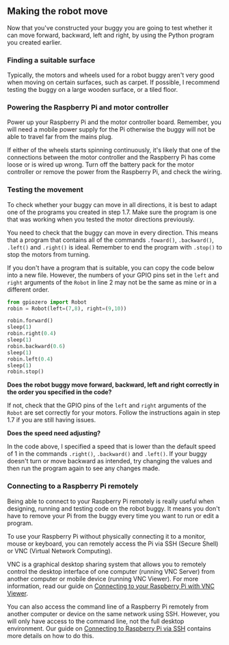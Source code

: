 [comment]: # (
Is this step open? Y/N
If so, short description of this step:
Related links:
Related files:
)

## Making the robot move

Now that you've constructed your buggy you are going to test whether it can move forward, backward, left and right, by using the Python program you created earlier.

### Finding a suitable surface

Typically, the motors and wheels used for a robot buggy aren't very good when moving on certain surfaces, such as carpet. If possible, I recommend testing the buggy on a large wooden surface, or a tiled floor.

### Powering the Raspberry Pi and motor controller

Power up your Raspberry Pi and the motor controller board. Remember, you will need a mobile power supply for the Pi otherwise the buggy will not be able to travel far from the mains plug.

If either of the wheels starts spinning continuously, it's likely that one of the connections between the motor controller and the Raspberry Pi has come loose or is wired up wrong. Turn off the battery pack for the motor controller or remove the power from the Raspberry Pi, and check the wiring.

### Testing the movement

To check whether your buggy can move in all directions, it is best to adapt one of the programs you created in step 1.7. Make sure the program is one that was working when you tested the motor directions previously.

You need to check that the buggy can move in every direction. This means that a program that contains all of the commands `.foward()`, `.backward()`, `.left()` and `.right()` is ideal. Remember to end the program with `.stop()` to stop the motors from turning.

If you don't have a program that is suitable, you can copy the code below into a new file. However, the numbers of your GPIO pins set in the `left` and `right` arguments of the `Robot` in line 2 may not be the same as mine or in a different order.

~~~ python
from gpiozero import Robot
robin = Robot(left=(7,8), right=(9,10))

robin.forward()
sleep(1)
robin.right(0.4)
sleep(1)
robin.backward(0.6)
sleep(1)
robin.left(0.4)
sleep(1)
robin.stop()
~~~

**Does the robot buggy move forward, backward, left and right correctly in the order you specified in the code?**

If not, check that the GPIO pins of the `left` and `right` arguments of the `Robot` are set correctly for your motors. Follow the instructions again in step 1.7 if you are still having issues.

**Does the speed need adjusting?**

In the code above, I specified a speed that is lower than the default speed of 1 in the commands `.right()`, `.backward()` and `.left()`. If your buggy doesn't turn or move backward as intended, try changing the values and then run the program again to see any changes made.

### Connecting to a Raspberry Pi remotely

Being able to connect to your Raspberry Pi remotely is really useful when designing, running and testing code on the robot buggy. It means you don't have to remove your Pi from the buggy every time you want to run or edit a program.

To use your Raspberry Pi without physically connecting it to a monitor, mouse or keyboard, you can remotely access the Pi via SSH (Secure Shell) or VNC (Virtual Network Computing).

VNC is a graphical desktop sharing system that allows you to remotely control the desktop interface of one computer (running VNC Server) from another computer or mobile device (running VNC Viewer). For more information, read our guide on [Connecting to your Raspberry Pi with VNC Viewer](https://www.raspberrypi.org/documentation/remote-access/vnc/README.md).

You can also access the command line of a Raspberry Pi remotely from another computer or device on the same network using SSH. However, you will only have access to the command line, not the full desktop environment. Our guide on [Connecting to Raspberry Pi via SSH](https://www.raspberrypi.org/documentation/remote-access/ssh/) contains more details on how to do this.
